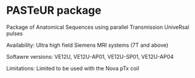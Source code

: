 # PASTeUR package
Package of Anatomical Sequences using parallel Transmission UniveRsal pulses

Availability: Ultra high field Siemens MRI systems (7T and above)

Softawre versions: VE12U, VE12U-AP01, VE12U-SP01, VE12U-AP04

Limitations: Limited to be used with the Nova pTx coil
